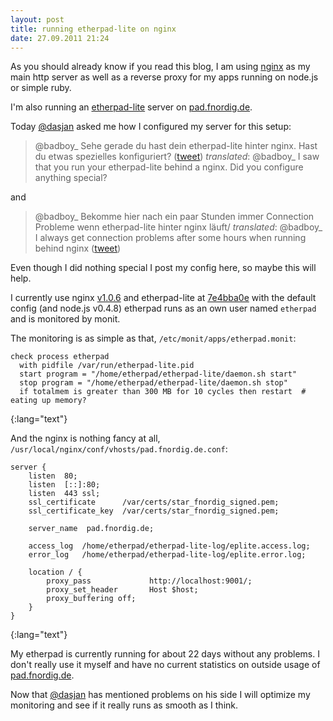 ```yaml
---
layout: post
title: running etherpad-lite on nginx
date: 27.09.2011 21:24
---
```


As you should already know if you read this blog, I am using [nginx][] as my main http server as well as a reverse proxy for my apps running on node.js or simple ruby.

I'm also running an [etherpad-lite][etherpad] server on [pad.fnordig.de](https://pad.fnordig.de/).

Today [@dasjan][] asked me how I configured my server for this setup:

> @badboy_ Sehe gerade du hast dein etherpad-lite hinter nginx.
> Hast du etwas spezielles konfiguriert?
> ([tweet](https://twitter.com/dasjan/status/118688611980943360))
> _translated_: @badboy_ I saw that you run your etherpad-lite behind a nginx.
> Did you configure anything special?

and

> @badboy_ Bekomme hier nach ein paar Stunden immer Connection Probleme wenn etherpad-lite hinter nginx läuft/
> _translated_: @badboy_ I always get connection problems after some hours when running behind nginx
> ([tweet](https://twitter.com/dasjan/status/118689122452897793))

Even though I did nothing special I post my config here, so maybe this will help.

I currently use nginx [v1.0.6](http://nginx.org/download/nginx-1.0.6.tar.gz)
and
etherpad-lite at [7e4bba0e](https://github.com/ether/etherpad-lite/commit/7e4bba0e31d600a5d1d3833211252b1472f07f2c) with the default config (and node.js v0.4.8)
etherpad runs as an own user named `etherpad` and is monitored by monit.

The monitoring is as simple as that, `/etc/monit/apps/etherpad.monit`:

    check process etherpad
      with pidfile /var/run/etherpad-lite.pid
      start program = "/home/etherpad/etherpad-lite/daemon.sh start"
      stop program = "/home/etherpad/etherpad-lite/daemon.sh stop"
      if totalmem is greater than 300 MB for 10 cycles then restart  # eating up memory?
{:lang="text"}

And the nginx is nothing fancy at all, `/usr/local/nginx/conf/vhosts/pad.fnordig.de.conf`:

    server {
        listen  80;
        listen  [::]:80;
        listen  443 ssl;
        ssl_certificate      /var/certs/star_fnordig_signed.pem;
        ssl_certificate_key  /var/certs/star_fnordig_signed.pem;

        server_name  pad.fnordig.de;

        access_log  /home/etherpad/etherpad-lite-log/eplite.access.log;
        error_log   /home/etherpad/etherpad-lite-log/eplite.error.log;

        location / {
            proxy_pass             http://localhost:9001/;
            proxy_set_header       Host $host;
            proxy_buffering off;
        }
    }
{:lang="text"}

My etherpad is currently running for about 22 days without any problems. I don't really use it myself and have no current statistics on outside usage of [pad.fnordig.de](https://pad.fnordig.de/).

Now that [@dasjan][] has mentioned problems on his side I will optimize my monitoring and see if it really runs as smooth as I think.

[nginx]: http://nginx.org/en/
[etherpad]: https://github.com/Pita/etherpad-lite
[@dasjan]: https://twitter.com/dasjan
